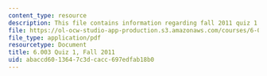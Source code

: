```yaml
---
content_type: resource
description: This file contains information regarding fall 2011 quiz 1.
file: https://ol-ocw-studio-app-production.s3.amazonaws.com/courses/6-003-signals-and-systems-fall-2011/abaccd6013647c3dcacc697edfab18b0_MIT6_003F11_q1.pdf
file_type: application/pdf
resourcetype: Document
title: 6.003 Quiz 1, Fall 2011
uid: abaccd60-1364-7c3d-cacc-697edfab18b0
---
```

